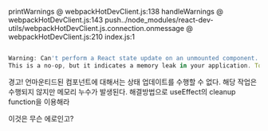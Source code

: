 
printWarnings @ webpackHotDevClient.js:138
handleWarnings @ webpackHotDevClient.js:143
push../node_modules/react-dev-utils/webpackHotDevClient.js.connection.onmessage @ webpackHotDevClient.js:210
index.js:1 
```js

Warning: Can't perform a React state update on an unmounted component. 
This is a no-op, but it indicates a memory leak in your application. To fix, cancel all subscriptions and asynchronous tasks in a useEffect cleanup function.


```

경고! 언마운티드된 컴포넌트에 대해서는 상태 업데이트를 수행할 수 없다. 해당 작업은 수행되지 않지만 메모리 누수가 발생된다.
해결방법으로 useEffect의 cleanup function을 이용해라

이것은 무슨 에로인고?
